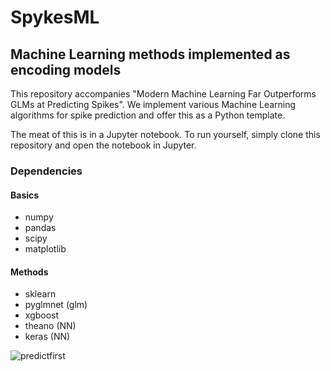 # SpykesML
## Machine Learning methods implemented as encoding models
This repository accompanies "Modern Machine Learning Far Outperforms GLMs at Predicting Spikes". We implement various Machine Learning algorithms for spike prediction and offer this as a Python template. 

The meat of this is in a Jupyter notebook. To run yourself, simply clone this repository and open the notebook in Jupyter.


### Dependencies
#### Basics
 - numpy
 - pandas
 - scipy
 - matplotlib

#### Methods
 - sklearn
 - pyglmnet (glm)
 - xgboost
 - theano (NN)
 - keras (NN)


![predictfirst](https://github.com/KordingLab/spykesML/blob/master/predictfirst.jpg)

